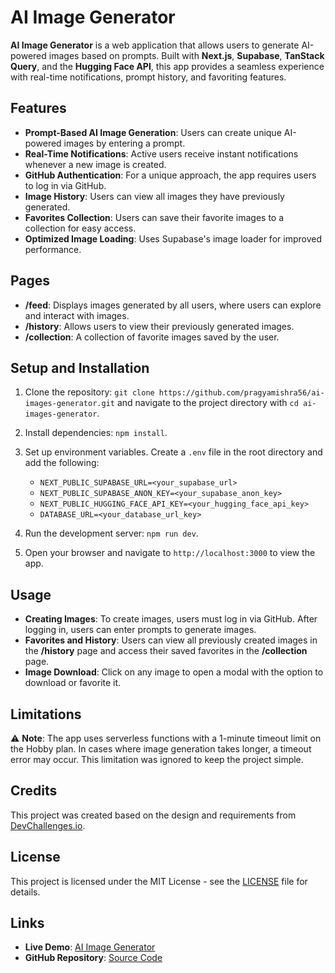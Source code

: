 # AI Image Generator

**AI Image Generator** is a web application that allows users to generate
AI-powered images based on prompts. Built with **Next.js**, **Supabase**,
**TanStack Query**, and the **Hugging Face API**, this app provides a seamless
experience with real-time notifications, prompt history, and favoriting
features.

## Features

- **Prompt-Based AI Image Generation**: Users can create unique AI-powered
  images by entering a prompt.
- **Real-Time Notifications**: Active users receive instant notifications
  whenever a new image is created.
- **GitHub Authentication**: For a unique approach, the app requires users to
  log in via GitHub.
- **Image History**: Users can view all images they have previously generated.
- **Favorites Collection**: Users can save their favorite images to a collection
  for easy access.
- **Optimized Image Loading**: Uses Supabase's image loader for improved
  performance.

## Pages

- **/feed**: Displays images generated by all users, where users can explore and
  interact with images.
- **/history**: Allows users to view their previously generated images.
- **/collection**: A collection of favorite images saved by the user.

## Setup and Installation

1. Clone the repository:
   `git clone https://github.com/pragyamishra56/ai-images-generator.git` and navigate
   to the project directory with `cd ai-images-generator`.

2. Install dependencies: `npm install`.

3. Set up environment variables. Create a `.env` file in the root directory and
   add the following:

   - `NEXT_PUBLIC_SUPABASE_URL=<your_supabase_url>`
   - `NEXT_PUBLIC_SUPABASE_ANON_KEY=<your_supabase_anon_key>`
   - `NEXT_PUBLIC_HUGGING_FACE_API_KEY=<your_hugging_face_api_key>`
   - `DATABASE_URL=<your_database_url_key>`

4. Run the development server: `npm run dev`.

5. Open your browser and navigate to `http://localhost:3000` to view the app.

## Usage

- **Creating Images**: To create images, users must log in via GitHub. After
  logging in, users can enter prompts to generate images.
- **Favorites and History**: Users can view all previously created images in the
  **/history** page and access their saved favorites in the **/collection**
  page.
- **Image Download**: Click on any image to open a modal with the option to
  download or favorite it.

## Limitations

⚠️ **Note**: The app uses serverless functions with a 1-minute timeout limit on
the Hobby plan. In cases where image generation takes longer, a timeout error
may occur. This limitation was ignored to keep the project simple.

## Credits

This project was created based on the design and requirements from
[DevChallenges.io](https://devchallenges.io/).

## License

This project is licensed under the MIT License - see the [LICENSE](LICENSE) file
for details.

## Links

- **Live Demo**:
  [AI Image Generator](https://ai-image-generator-lovat.vercel.app/)
- **GitHub Repository**:
  [Source Code](https://github.com/pragyamishra56/ai-images-generator)
